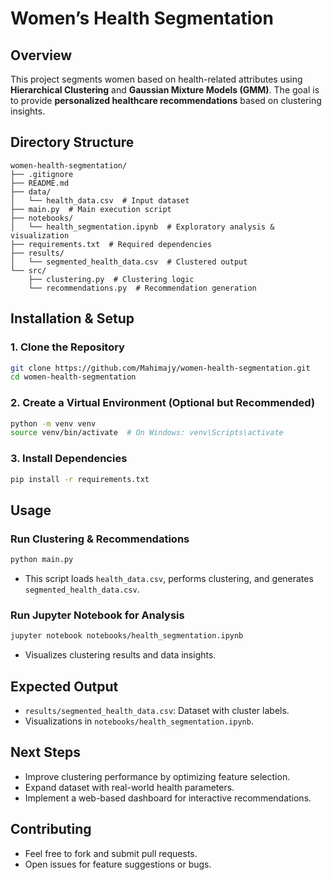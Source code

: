 # Women’s Health Segmentation

## Overview
This project segments women based on health-related attributes using **Hierarchical Clustering** and **Gaussian Mixture Models (GMM)**. The goal is to provide **personalized healthcare recommendations** based on clustering insights.

## Directory Structure
```
women-health-segmentation/
├── .gitignore
├── README.md
├── data/
│   └── health_data.csv  # Input dataset
├── main.py  # Main execution script
├── notebooks/
│   └── health_segmentation.ipynb  # Exploratory analysis & visualization
├── requirements.txt  # Required dependencies
├── results/
│   └── segmented_health_data.csv  # Clustered output
└── src/
    ├── clustering.py  # Clustering logic
    └── recommendations.py  # Recommendation generation
```

## Installation & Setup
### 1. Clone the Repository
```bash
git clone https://github.com/Mahimajy/women-health-segmentation.git
cd women-health-segmentation
```

### 2. Create a Virtual Environment (Optional but Recommended)
```bash
python -m venv venv
source venv/bin/activate  # On Windows: venv\Scripts\activate
```

### 3. Install Dependencies
```bash
pip install -r requirements.txt
```

## Usage
### Run Clustering & Recommendations
```bash
python main.py
```
- This script loads `health_data.csv`, performs clustering, and generates `segmented_health_data.csv`.

### Run Jupyter Notebook for Analysis
```bash
jupyter notebook notebooks/health_segmentation.ipynb
```
- Visualizes clustering results and data insights.

## Expected Output
- `results/segmented_health_data.csv`: Dataset with cluster labels.
- Visualizations in `notebooks/health_segmentation.ipynb`.

## Next Steps
- Improve clustering performance by optimizing feature selection.
- Expand dataset with real-world health parameters.
- Implement a web-based dashboard for interactive recommendations.

## Contributing
- Feel free to fork and submit pull requests.
- Open issues for feature suggestions or bugs.
